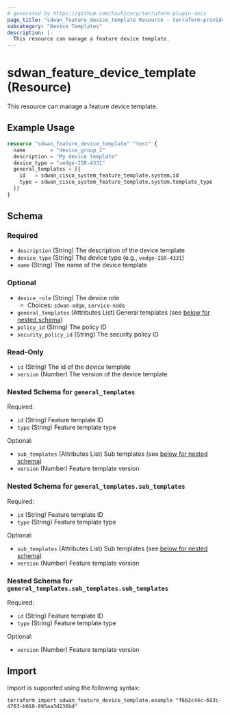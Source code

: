 ```yaml
---
# generated by https://github.com/hashicorp/terraform-plugin-docs
page_title: "sdwan_feature_device_template Resource - terraform-provider-sdwan"
subcategory: "Device Templates"
description: |-
  This resource can manage a feature device template.
---
```


# sdwan_feature_device_template (Resource)

This resource can manage a feature device template.

## Example Usage

```terraform
resource "sdwan_feature_device_template" "test" {
  name        = "device_group_1"
  description = "My device template"
  device_type = "vedge-ISR-4331"
  general_templates = [{
    id   = sdwan_cisco_system_feature_template.system.id
    type = sdwan_cisco_system_feature_template.system.template_type
  }]
}
```

<!-- schema generated by tfplugindocs -->
## Schema

### Required

- `description` (String) The description of the device template
- `device_type` (String) The device type (e.g., `vedge-ISR-4331`)
- `name` (String) The name of the device template

### Optional

- `device_role` (String) The device role
  - Choices: `sdwan-edge`, `service-node`
- `general_templates` (Attributes List) General templates (see [below for nested schema](#nestedatt--general_templates))
- `policy_id` (String) The policy ID
- `security_policy_id` (String) The security policy ID

### Read-Only

- `id` (String) The id of the device template
- `version` (Number) The version of the device template

<a id="nestedatt--general_templates"></a>
### Nested Schema for `general_templates`

Required:

- `id` (String) Feature template ID
- `type` (String) Feature template type

Optional:

- `sub_templates` (Attributes List) Sub templates (see [below for nested schema](#nestedatt--general_templates--sub_templates))
- `version` (Number) Feature template version

<a id="nestedatt--general_templates--sub_templates"></a>
### Nested Schema for `general_templates.sub_templates`

Required:

- `id` (String) Feature template ID
- `type` (String) Feature template type

Optional:

- `sub_templates` (Attributes List) Sub templates (see [below for nested schema](#nestedatt--general_templates--sub_templates--sub_templates))
- `version` (Number) Feature template version

<a id="nestedatt--general_templates--sub_templates--sub_templates"></a>
### Nested Schema for `general_templates.sub_templates.sub_templates`

Required:

- `id` (String) Feature template ID
- `type` (String) Feature template type

Optional:

- `version` (Number) Feature template version

## Import

Import is supported using the following syntax:

```shell
terraform import sdwan_feature_device_template.example "f6b2c44c-693c-4763-b010-895aa3d236bd"
```

